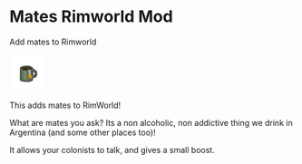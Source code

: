 # Mates Rimworld Mod
Add mates to Rimworld

<img src="Textures/Things/Item/Mate/Mate_a.png" data-canonical-src="Textures/Things/Item/Mate/Mate_a.png" height="64" />

This adds mates to RimWorld!

What are mates you ask? Its a non alcoholic, non addictive thing we drink in Argentina (and some other places too)!

It allows your colonists to talk, and gives a small boost.
